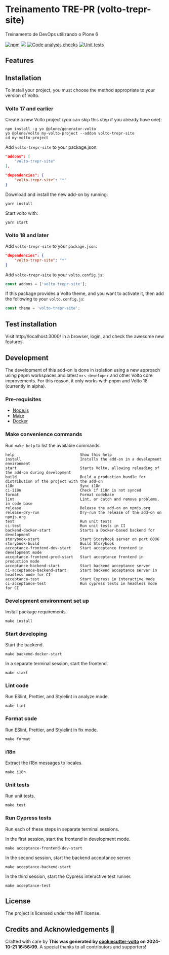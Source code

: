 # Treinamento TRE-PR (volto-trepr-site)

Treinamento de DevOps utilizando o Plone 6

[![npm](https://img.shields.io/npm/v/volto-trepr-site)](https://www.npmjs.com/package/volto-trepr-site)
[![](https://img.shields.io/badge/-Storybook-ff4785?logo=Storybook&logoColor=white&style=flat-square)](https://shogunbr.github.io/volto-trepr-site/)
[![Code analysis checks](https://github.com/shogunbr/volto-trepr-site/actions/workflows/code.yml/badge.svg)](https://github.com/shogunbr/volto-trepr-site/actions/workflows/code.yml)
[![Unit tests](https://github.com/shogunbr/volto-trepr-site/actions/workflows/unit.yml/badge.svg)](https://github.com/shogunbr/volto-trepr-site/actions/workflows/unit.yml)

## Features

<!-- List your awesome features here -->

## Installation

To install your project, you must choose the method appropriate to your version of Volto.


### Volto 17 and earlier

Create a new Volto project (you can skip this step if you already have one):

```
npm install -g yo @plone/generator-volto
yo @plone/volto my-volto-project --addon volto-trepr-site
cd my-volto-project
```

Add `volto-trepr-site` to your package.json:

```JSON
"addons": [
    "volto-trepr-site"
],

"dependencies": {
    "volto-trepr-site": "*"
}
```

Download and install the new add-on by running:

```
yarn install
```

Start volto with:

```
yarn start
```

### Volto 18 and later

Add `volto-trepr-site` to your `package.json`:

```json
"dependencies": {
    "volto-trepr-site": "*"
}
```

Add `volto-trepr-site` to your `volto.config.js`:

```javascript
const addons = ['volto-trepr-site'];
```

If this package provides a Volto theme, and you want to activate it, then add the following to your `volto.config.js`:

```javascript
const theme = 'volto-trepr-site';
```

## Test installation

Visit http://localhost:3000/ in a browser, login, and check the awesome new features.


## Development

The development of this add-on is done in isolation using a new approach using pnpm workspaces and latest `mrs-developer` and other Volto core improvements.
For this reason, it only works with pnpm and Volto 18 (currently in alpha).


### Pre-requisites

-   [Node.js](https://6.docs.plone.org/install/create-project.html#node-js)
-   [Make](https://6.docs.plone.org/install/create-project.html#make)
-   [Docker](https://6.docs.plone.org/install/create-project.html#docker)


### Make convenience commands

Run `make help` to list the available commands.

```text
help                             Show this help
install                          Installs the add-on in a development environment
start                            Starts Volto, allowing reloading of the add-on during development
build                            Build a production bundle for distribution of the project with the add-on
i18n                             Sync i18n
ci-i18n                          Check if i18n is not synced
format                           Format codebase
lint                             Lint, or catch and remove problems, in code base
release                          Release the add-on on npmjs.org
release-dry-run                  Dry-run the release of the add-on on npmjs.org
test                             Run unit tests
ci-test                          Run unit tests in CI
backend-docker-start             Starts a Docker-based backend for development
storybook-start                  Start Storybook server on port 6006
storybook-build                  Build Storybook
acceptance-frontend-dev-start    Start acceptance frontend in development mode
acceptance-frontend-prod-start   Start acceptance frontend in production mode
acceptance-backend-start         Start backend acceptance server
ci-acceptance-backend-start      Start backend acceptance server in headless mode for CI
acceptance-test                  Start Cypress in interactive mode
ci-acceptance-test               Run cypress tests in headless mode for CI
```

### Development environment set up

Install package requirements.

```shell
make install
```

### Start developing

Start the backend.

```shell
make backend-docker-start
```

In a separate terminal session, start the frontend.

```shell
make start
```

### Lint code

Run ESlint, Prettier, and Stylelint in analyze mode.

```shell
make lint
```

### Format code

Run ESlint, Prettier, and Stylelint in fix mode.

```shell
make format
```

### i18n

Extract the i18n messages to locales.

```shell
make i18n
```

### Unit tests

Run unit tests.

```shell
make test
```

### Run Cypress tests

Run each of these steps in separate terminal sessions.

In the first session, start the frontend in development mode.

```shell
make acceptance-frontend-dev-start
```

In the second session, start the backend acceptance server.

```shell
make acceptance-backend-start
```

In the third session, start the Cypress interactive test runner.

```shell
make acceptance-test
```

## License

The project is licensed under the MIT license.

## Credits and Acknowledgements 🙏

Crafted with care by **This was generated by [cookiecutter-volto](https://github.com/plone/cookiecutter-volto/frontend_addon) on 2024-10-21 16:56:09**. A special thanks to all contributors and supporters!
